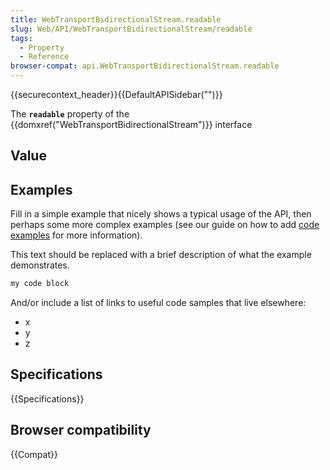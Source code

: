 ```yaml
---
title: WebTransportBidirectionalStream.readable
slug: Web/API/WebTransportBidirectionalStream/readable
tags:
  - Property
  - Reference
browser-compat: api.WebTransportBidirectionalStream.readable
---
```

{{securecontext_header}}{{DefaultAPISidebar("")}}

The **`readable`** property of the {{domxref("WebTransportBidirectionalStream")}} interface 

## Value



## Examples

Fill in a simple example that nicely shows a typical usage of the API, then perhaps some more complex examples (see our guide on how to add [code examples](/en-US/docs/MDN/Contribute/Structures/Code_examples) for more information).

This text should be replaced with a brief description of what the example demonstrates.

```js
my code block
```

And/or include a list of links to useful code samples that live elsewhere:

*   x
*   y
*   z

## Specifications

{{Specifications}}

## Browser compatibility

{{Compat}}


